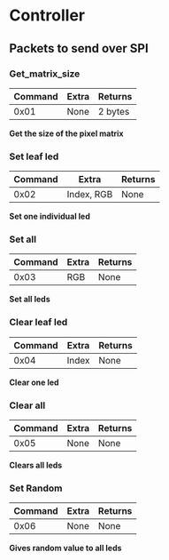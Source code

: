 # Controller

## Packets to send over SPI

### Get_matrix_size
| Command | Extra | Returns |
|---------|-------|---------|
| 0x01    | None  | 2 bytes |

**Get the size of the pixel matrix**

### Set leaf led
| Command | Extra      | Returns |
|---------|------------|---------|
| 0x02    | Index, RGB | None    |

**Set one individual led**

### Set all
| Command | Extra | Returns |
|---------|-------|---------|
| 0x03    | RGB   | None    |

**Set all leds**

### Clear leaf led
| Command | Extra | Returns |
|---------|-------|---------|
| 0x04    | Index | None    |

**Clear one led**

### Clear all
| Command | Extra | Returns |
|---------|-------|---------|
| 0x05    | None  | None    |

**Clears all leds**

### Set Random
| Command | Extra | Returns |
|---------|-------|---------|
| 0x06    | None  | None    |

**Gives random value to all leds**
